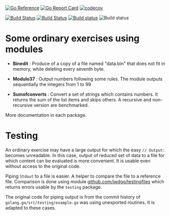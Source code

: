 [![Go Reference](https://pkg.go.dev/badge/github.com/iwdgo/largeoutput.svg)](https://pkg.go.dev/github.com/iwdgo/largeoutput)
[![Go Report Card](https://goreportcard.com/badge/github.com/iwdgo/largeoutput)](https://goreportcard.com/report/github.com/iwdgo/largeoutput)
[![codecov](https://codecov.io/gh/iwdgo/largeoutput/branch/master/graph/badge.svg)](https://codecov.io/gh/iwdgo/largeoutput)

[![Build Status](https://app.travis-ci.com/iwdgo/largeoutput.svg?branch=master)](https://travis-ci.com/iwdgo/largeoutput)
[![Build Status](https://api.cirrus-ci.com/github/iwdgo/largeoutput.svg)](https://cirrus-ci.com/github/iwdgo/largeoutput)
[![Build status](https://ci.appveyor.com/api/projects/status/eimlas99romrrro0?svg=true)](https://ci.appveyor.com/project/iwdgo/largeoutput)
![Build status](https://github.com/iwdgo/largeoutput/workflows/Go/badge.svg)

# Some ordinary exercises using modules

- **Binedit** : Produce of a copy of a file named "data.bin" that does not fit in memory, while deleting every seventh byte.

- **Modulo37** : Output numbers following some rules. The module outputs sequentially the integers from 1 to 99

- **Sumofconverts** : Convert a set of strings which contains numbers. It returns the sum of the list items and skips others.
A recursive and non-recursive version are benchmarked.

More documentation in each package.

# Testing

An ordinary exercise may have a large output for which the easy `// Output:`
becomes unreadable. In this case, output of reduced set of data to a file for which content
can be evaluated is more convenient. It is usable even without access to the original code.

Piping `Stdout` to a file is easier. A helper to compare the file to a reference file.
Comparison is done using module [github.com/iwdgo/testingfiles](https://github.com/iwdgo/testingfiles) which
returns errors usable by the `testing` package.

The original code for piping output is from the commit history of `golang.go/src/testing/example.go` was using
unexported routines. It is adapted to these cases.


